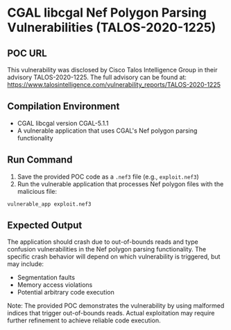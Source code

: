 # CGAL libcgal Nef Polygon Parsing Vulnerabilities (TALOS-2020-1225)

## POC URL
This vulnerability was disclosed by Cisco Talos Intelligence Group in their advisory TALOS-2020-1225. The full advisory can be found at:
https://www.talosintelligence.com/vulnerability_reports/TALOS-2020-1225

## Compilation Environment
- CGAL libcgal version CGAL-5.1.1
- A vulnerable application that uses CGAL's Nef polygon parsing functionality

## Run Command
1. Save the provided POC code as a `.nef3` file (e.g., `exploit.nef3`)
2. Run the vulnerable application that processes Nef polygon files with the malicious file:
```
vulnerable_app exploit.nef3
```

## Expected Output
The application should crash due to out-of-bounds reads and type confusion vulnerabilities in the Nef polygon parsing functionality. The specific crash behavior will depend on which vulnerability is triggered, but may include:
- Segmentation faults
- Memory access violations
- Potential arbitrary code execution

Note: The provided POC demonstrates the vulnerability by using malformed indices that trigger out-of-bounds reads. Actual exploitation may require further refinement to achieve reliable code execution.
